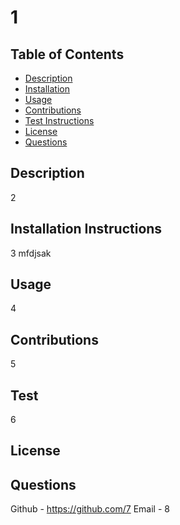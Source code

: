 
  # 1 

  ## Table of Contents 
  * [Description](#description)
  * [Installation](#installments)
  * [Usage](#usage)
  * [Contributions](#contributions)
  * [Test Instructions](#test)
  * [License](#license)
  * [Questions](#questions)

  ## Description
  2

  ## Installation Instructions
  3 mfdjsak

  ## Usage 
  4

  ## Contributions
  5

  ## Test 
  6

  ## License
  

  ## Questions
  Github -  https://github.com/7
  Email - 8
